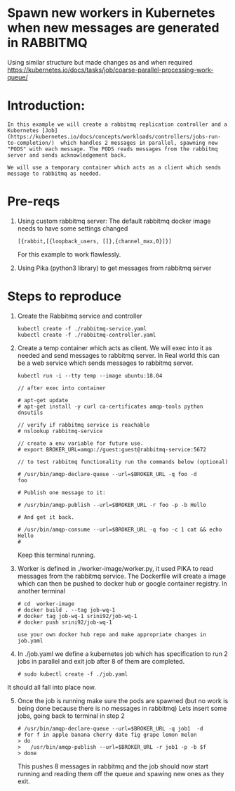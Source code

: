 # Spawn new workers in Kubernetes when new messages are generated in RABBITMQ

Using similar structure but made changes as and when required
https://kubernetes.io/docs/tasks/job/coarse-parallel-processing-work-queue/

# Introduction:
    In this example we will create a rabbitmq replication controller and a Kubernetes [Job](https://kubernetes.io/docs/concepts/workloads/controllers/jobs-run-to-completion/)  which handles 2 messages in parallel, spawning new "PODS" with each message. The PODS reads messages from the rabbitmq server and sends acknowledgement back.

    We will use a temporary container which acts as a client which sends message to rabbitmq as needed.

# Pre-reqs

1.  Using custom rabbitmq server:
    The default rabbitmq docker image needs to have some settings changed
    ```
    [{rabbit,[{loopback_users, []},{channel_max,0}]}]
    ```
    For this example to work flawlessly.

2.  Using Pika (python3 library) to get messages from rabbitmq server


# Steps to reproduce

1.  Create the Rabbitmq service and controller

    ```
    kubectl create -f ./rabbitmq-service.yaml
    kubectl create -f ./rabbitmq-controller.yaml
    ```

2.  Create a temp container which acts as client. We will exec into it as needed and send messages to rabbitmq server.
    In Real world this can be a web service which sends messages to rabbitmq server.

    ```
    kubectl run -i --tty temp --image ubuntu:18.04

    // after exec into container

    # apt-get update
    # apt-get install -y curl ca-certificates amqp-tools python dnsutils

    // verify if rabbitmq service is reachable
    # nslookup rabbitmq-service

    // create a env variable for future use.
    # export BROKER_URL=amqp://guest:guest@rabbitmq-service:5672

    // to test rabbitmq functionality run the commands below (optional)

    # /usr/bin/amqp-declare-queue --url=$BROKER_URL -q foo -d
    foo

    # Publish one message to it:

    # /usr/bin/amqp-publish --url=$BROKER_URL -r foo -p -b Hello

    # And get it back.

    # /usr/bin/amqp-consume --url=$BROKER_URL -q foo -c 1 cat && echo
    Hello
    #
    ```
    Keep this terminal running.


3.  Worker is defined in ./worker-image/worker.py, it used PIKA to read messages from the rabbitmq service. The Dockerfile will create a image which can then be pushed to docker hub or google container registry.
    In another terminal
    ```
    # cd  worker-image
    # docker build . --tag job-wq-1
    # docker tag job-wq-1 srini92/job-wq-1
    # docker push srini92/job-wq-1

    use your own docker hub repo and make appropriate changes in job.yaml
    ```

4.  In ./job.yaml we define a kubernetes job which has specification to run 2 jobs in parallel and exit job after 8 of them are completed.

    ```
    # sudo kubectl create -f ./job.yaml
    ```

  It should all fall into place now.

5.  Once the job is running make sure the pods are spawned (but no work is being done because there is no messages in rabbitmq)
    Lets insert some jobs, going back to terminal in step 2

    ```
    # /usr/bin/amqp-declare-queue --url=$BROKER_URL -q job1  -d
    # for f in apple banana cherry date fig grape lemon melon
    > do
    >   /usr/bin/amqp-publish --url=$BROKER_URL -r job1 -p -b $f
    > done
    ```

    This pushes 8 messages in rabbitmq and the job should now start running and reading them off the queue and spawing new ones as they exit.

